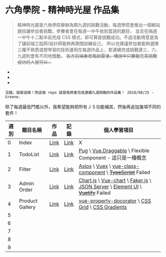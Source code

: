 # 六角學院 - 精神時光屋 作品集
> 精神時光屋是六角學院舉辦為期九週的挑戰活動，每週學院會推出一個網站題目讓參加者挑戰，參賽者會在每週一中午收到當週的題目，
> 並且在隔週一中午十二點半前完成 CSS 樣式，即可算是挑戰成功。不過活動用意是為了讓前端工程師/設計師能夠再期間訓練自己，
> 所以也建議參加者能夠選擇三種不熟悉或想學習的技術運用在每週作品上，若連續完成挑戰達三、六、九週則會有不同地獎勵。
> ~~各方前端勇者風起雲湧，傳說中只要能完美挑戰成功的人就可以...~~
-
-
-
```
沒錯，就是這樣！而這個 repo 就是我將會完成連續九週挑戰的作品集！ 2018/08/25 - Greene.
```

除了每週最低門檻以外，我希望能夠把所有ＪＳ功能補其，然後再追加幾項不同的套件！

週別|題目名稱        |作品|記錄|個人學習項目|
---|---------------|---|----|-------|
0  |Index          |[Link](https://wizardgreen.github.io/hexSchool-TheF2E-Showcase/#/)     |[Link](https://wizardgreen.github.io/Blog/2018/05/25/The-F2E-%E5%89%8D%E7%AB%AF%E4%BF%AE%E7%B7%B4%E7%B2%BE%E7%A5%9E%E6%99%82%E5%85%89%E5%B1%8B-%E5%8F%83%E8%B3%BD%E7%B4%80%E9%8C%84/)| X|
1  |TodoList       |[Link](https://wizardgreen.github.io/hexSchool-TheF2E-Showcase/#/week1)|[Link](https://wizardgreen.github.io/Blog/2018/06/10/[F2E]Week-1-TodoList/)|[Pug](https://pugjs.org/api/getting-started.html) \ [Vue.Draggable](https://github.com/SortableJS/Vue.Draggable) \ Flexible Component - 這只是一種概念|
2  |Filter         |[Link](https://wizardgreen.github.io/hexSchool-TheF2E-Showcase/#/week2)|[Link](https://wizardgreen.github.io/Blog/2018/06/18/[F2E]Week-2-Filter/)|[Axios](https://github.com/axios/axios) \ [Vuex](https://vuex.vuejs.org/zh/) \ [vue-class-component](https://github.com/vuejs/vue-class-component) \ ~~[TypeScript](https://www.typescriptlang.org/)~~ Failed|
3  |Admin Order    |[Link](https://wizardgreen.github.io/hexSchool-TheF2E-Showcase/#/week3)|[Link](https://wizardgreen.github.io/Blog/2018/06/24/[F2E]Week-3-AdminOrder/)|[Chart.js](http://www.chartjs.org/) \ [Vue-chart](https://github.com/apertureless/vue-chartjs) \ [Faker.js](https://github.com/marak/Faker.js/) \ [JSON Server](https://github.com/typicode/json-server) \ [Element UI](http://element.eleme.io/#/zh-CN) \ ~~[Vuetify](https://vuetifyjs.com/en/)~~ Failed|
4  |Product Gallery|[Link](https://wizardgreen.github.io/hexSchool-TheF2E-Showcase/#/week4)|[Link](https://wizardgreen.github.io/Blog/2018/07/01/[F2E]Week-4-ProductGallery/)|[vue-property-docorator](https://github.com/kaorun343/vue-property-decorator/) \ [CSS Grid](https://css-tricks.com/snippets/css/complete-guide-grid/) \ [CSS Gradients](https://www.w3schools.com/css/css3_gradients.asp)|
5  ||||
6  ||||
7  ||||
8  ||||
9  ||||
